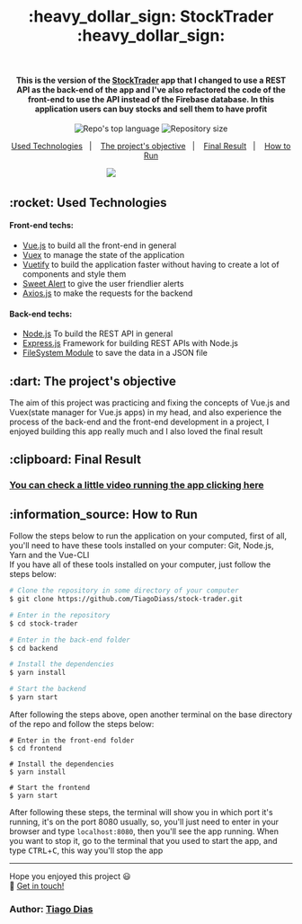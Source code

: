 <h1 align="center">
  :heavy_dollar_sign: StockTrader :heavy_dollar_sign: <br><br>
</h1>

<h4 align="center">
  This is the version of the <a href="https://github.com/TiagoDiass/stock-trader-vue-firebase">StockTrader</a> app that I changed to use a REST API as the back-end of the app and I've also refactored the code of the front-end to use the API instead of the Firebase database. In this application users can buy stocks and sell them to have profit
</h4>

<p align="center">
  <img alt="Repo's top language" src="https://img.shields.io/static/v1?label=Main%20technologies&message=Vue.js%20and%20Node.js&style=for-the-badge&color=24B36B&labelColor=000000">
  <img alt="Repository size" src="https://img.shields.io/static/v1?label=Repo%20size&message=0.7%20MB&style=for-the-badge&color=24B36B&labelColor=000000">
</p>

<p align="center">
  <a href="#technologies">Used Technologies</a>&nbsp;&nbsp;&nbsp;|&nbsp;&nbsp;&nbsp;
  <a href="#objective">The project's objective</a>&nbsp;&nbsp;&nbsp;|&nbsp;&nbsp;&nbsp;
  <a href="#final-result">Final Result</a>&nbsp;&nbsp;&nbsp;|&nbsp;&nbsp;&nbsp;
  <a href="#how-to-use">How to Run</a>
</p>

&nbsp;&nbsp;&nbsp;&nbsp;&nbsp;&nbsp;&nbsp;&nbsp;&nbsp;
&nbsp;&nbsp;&nbsp;&nbsp;&nbsp;&nbsp;&nbsp;&nbsp;&nbsp;
&nbsp;&nbsp;&nbsp;&nbsp;&nbsp;&nbsp;&nbsp;&nbsp;&nbsp;
&nbsp;&nbsp;&nbsp;&nbsp;&nbsp;&nbsp;&nbsp;&nbsp;&nbsp;
&nbsp;&nbsp;&nbsp;&nbsp;![](Preview.gif)

<h2 id="techonologies" name="technologies">
  :rocket: Used Technologies
</h2>

#### Front-end techs:
- [Vue.js](https://br.vuejs.org) to build all the front-end in general
- [Vuex](https://vuex.vuejs.org) to manage the state of the application
- [Vuetify](https://vuetifyjs.com/en) to build the application faster without having to create a lot of components and style them
- [Sweet Alert](https://sweetalert.js.org/) to give the user friendlier alerts
- [Axios.js](https://github.com/axios/axios) to make the requests for the backend

#### Back-end techs:
- [Node.js](https://nodejs.org/en/) To build the REST API in general
- [Express.js](https://expressjs.com/) Framework for building REST APIs with Node.js
- [FileSystem Module](https://nodejs.org/api/fs.html) to save the data in a JSON file


<h2 id="objective" name="objective">
  :dart: The project's objective
</h2>

The aim of this project was practicing and fixing the concepts of Vue.js and Vuex(state manager for Vue.js apps) in my head, and also experience the process of the back-end and the front-end development in a project, I enjoyed building this app really much and I also loved the final result

<h2 id="final-result" name="final-result">
  :clipboard: Final Result
</h2>

### [You can check a little video running the app clicking here](https://youtu.be/PJwd2briE4c)

<h2 id="how-to-use" name="how-to-use">
  :information_source: How to Run
</h2>

Follow the steps below to run the application on your computed, first of all, you'll need to have these tools installed on your computer: Git, Node.js, Yarn and the Vue-CLI<br>
If you have all of these tools installed on your computer, just follow the steps below:

```bash
# Clone the repository in some directory of your computer
$ git clone https://github.com/TiagoDiass/stock-trader.git

# Enter in the repository
$ cd stock-trader

# Enter in the back-end folder
$ cd backend

# Install the dependencies
$ yarn install

# Start the backend
$ yarn start
```

After following the steps above, open another terminal on the base directory of the repo and follow the steps below:
```
# Enter in the front-end folder
$ cd frontend

# Install the dependencies
$ yarn install

# Start the frontend
$ yarn start
```

After following these steps, the terminal will show you in which port it's running, it's on the port 8080 usually, so, you'll just need to enter in your browser and
type `localhost:8080`, then you'll see the app running. When you want to stop it, go to the terminal that you used to start the app, and type <kbd>CTRL</kbd>+<kbd>C</kbd>,
this way you'll stop the app

---

Hope you enjoyed this project :smiley:<br>
:wave: [Get in touch!](https://www.linkedin.com/in/tiagodiass)

### Author: [Tiago Dias](https://tiagodiass.github.io)
